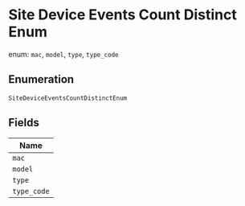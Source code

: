 
# Site Device Events Count Distinct Enum

enum: `mac`, `model`, `type`, `type_code`

## Enumeration

`SiteDeviceEventsCountDistinctEnum`

## Fields

| Name |
|  --- |
| `mac` |
| `model` |
| `type` |
| `type_code` |

